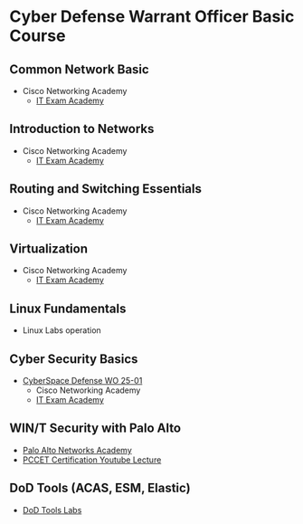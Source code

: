 # Cyber Defense Warrant Officer Basic Course

## Common Network Basic
* Cisco Networking Academy
  - [IT Exam Academy](https://itexamanswers.net/)

## Introduction to Networks
* Cisco Networking Academy
  - [IT Exam Academy](https://itexamanswers.net/)

## Routing and Switching Essentials
* Cisco Networking Academy
  - [IT Exam Academy](https://itexamanswers.net/)

## Virtualization
* Cisco Networking Academy
  - [IT Exam Academy](https://itexamanswers.net/)

## Linux Fundamentals
- Linux Labs operation

## Cyber Security Basics

* [CyberSpace Defense WO 25-01](https://github.com/SEUNGHO-Y00/PersonalStudy/blob/main/CyberSpace%20Defense.md)
  - Cisco Networking Academy
  - [IT Exam Academy](https://itexamanswers.net/ccna-cybersecurity-operations-cyber-ops-v1-1-exam-answers.html)

## WIN/T Security with Palo Alto

* [Palo Alto Networks Academy](https://paloaltonetworksacademy.net/)
* [PCCET Certification Youtube Lecture](https://youtu.be/bKU4VShdPuY?si=FteWn-qWFnk0FIAm)

## DoD Tools (ACAS, ESM, Elastic)
- [DoD Tools Labs](https://github.com/SEUNGHO-Y00/ProfessionalStudy/blob/main/DoDToolsLabs.md)
